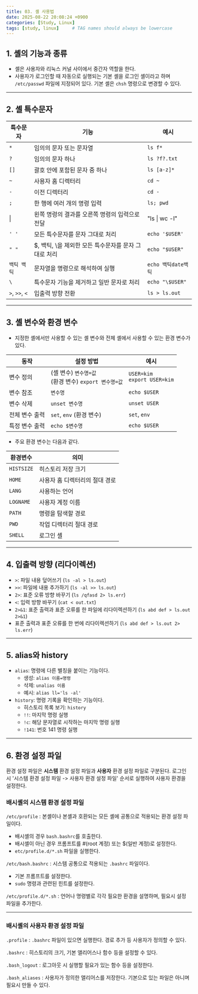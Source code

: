 ```yaml
---
title: 03. 셸 사용법
date: 2025-08-22 20:08:24 +0900
categories: [Study, Linux]
tags: [study, linux]     # TAG names should always be lowercase
---
```


## 1. 셸의 기능과 종류
- 셸은 사용자와 리눅스 커널 사이에서 중간자 역할을 한다.
- 사용자가 로그인할 때 자동으로 실행되는 기본 셸을 로그인 셸이라고 하며
`/etc/passwd` 파일에 지정되어 있다. 기본 셸은 `chsh` 명령으로 변경할 수 있다.

---

## 2. 셸 특수문자

| 특수문자       | 기능                                                 | 예시                |
| -------------- | ---------------------------------------------------- | ------------------- |
| `*`            | 임의의 문자 또는 문자열                              | `ls f*`             |
| `?`            | 임의의 문자 하나                                     | `ls ?f?.txt`        |
| `[]`           | 괄호 안에 포함된 문자 중 하나                        | `ls [a-z]*`         |
| `~`            | 사용자 홈 디렉터리                                   | `cd ~`              |
| `-`            | 이전 디렉터리                                        | `cd -`              |
| `;`            | 한 행에 여러 개의 명령 입력                          | `ls; pwd`           |
| &#124;         | 왼쪽 명령의 결과를 오른쪽 명령의 입력으로 전달       | "ls &#124; wc -l"   |
| `' '`          | 모든 특수문자를 문자 그대로 처리                     | `echo '$USER'`      |
| `" "`          | $, 백틱, \을 제외한 모든 특수문자를 문자 그대로 처리 | `echo "$USER"`      |
| `백틱 백틱`    | 문자열을 명령으로 해석하여 실행                      | `echo 백틱date백틱` |
| `\`            | 특수문자 기능을 제거하고 일반 문자로 처리            | `echo "\$USER"`     |
| `>`, `>>`, `<` | 입출력 방향 전환                                     | `ls > ls.out`       |

---

## 3. 셸 변수와 환경 변수

- 지정한 셸에서만 사용할 수 있는 셸 변수와 전체 셸에서 사용할 수 있는 환경 변수가 있다.

| 동작           | 설정 방법                                               | 예시                            |
| -------------- | ------------------------------------------------------- | ------------------------------- |
| 변수 정의      | (셸 변수) `변수명=값`<br>(환경 변수) `export 변수명=값` | `USER=kim`<br>`export USER=kim` |
| 변수 참조      | `변수명`                                                | `echo $USER`                    |
| 변수 삭제      | `unset 변수명`                                          | `unset USER`                    |
| 전체 변수 출력 | `set`, `env` (환경 변수)                                | `set`, `env`                    |
| 특정 변수 출력 | `echo $변수명`                                          | `echo $USER`                    |

- 주요 환경 변수는 다음과 같다.

| 환경변수   | 의미                           |
| ---------- | ------------------------------ |
| `HISTSIZE` | 히스토리 저장 크기             |
| `HOME`     | 사용자 홈 디렉터리의 절대 경로 |
| `LANG`     | 사용하는 언어                  |
| `LOGNAME`  | 사용자 계정 이름               |
| `PATH`     | 명령을 탐색할 경로             |
| `PWD`      | 작업 디렉터리 절대 경로        |
| `SHELL`    | 로그인 셸                      |

---

## 4. 입출력 방향 (리다이렉션)

- `>`: 파일 내용 덮어쓰기 (`ls -al > ls.out`)
- `>>`: 파일에 내용 추가하기 (`ls -al >> ls.out`)
- `2>`: 표준 오류 방향 바꾸기 (`ls /qfasd 2> ls.err`)
- `<`: 입력 방향 바꾸기 (`cat < out.txt`)
- `2>&1`: 표준 출력과 표준 오류를 한 파일에 리다이렉션하기 (`ls abd def > ls.out 2>&1`)
- 표준 출력과 표준 오류를 한 번에 리다이렉션하기 (`ls abd def > ls.out 2> ls.err`)

---

## 5. alias와 history

- `alias`: 명령에 다른 별칭을 붙이는 기능이다.
  - 생성: `alias 이름=명령`
  - 삭제: `unalias 이름`
  - 예시: `alias ll='ls -al'`
- `history`: 명령 기록을 확인하는 기능이다.
  - 히스토리 목록 보기: `history`
  - `!!`: 마지막 명령 실행
  - `!c`: 해당 문자열로 시작하는 마지막 명령 실행
  - `!141`: 번호 141 명령 실행

---

## 6. 환경 설정 파일

환경 설정 파일은 **시스템** 환경 설정 파일과 **사용자** 환경 설정 파일로 구분된다.
로그인 시 '시스템 환경 설정 파일 -> 사용자 환경 설정 파일' 순서로 실행하여 사용자 환경을 설정한다.

### 배시셸의 **시스템** 환경 설정 파일

`/etc/profile`
: 본셸이나 본셸과 호환되는 모든 셸에 공통으로 적용되는 환경 설정 파일이다.

- 배시셸의 경우 `bash.bashrc`를 호출한다.
- 배시셸이 아닌 경우 프롬프트를 #(root 계정) 또는 $(일반 계정)로 설정한다.
- `etc/profile.d/*.sh` 파일을 실행한다.

`/etc/bash.bashrc`
: 시스템 공통으로 적용되는 `.bashrc` 파일이다.

- 기본 프롬프트를 설정한다.
- `sudo` 명령과 관련된 힌트를 설정한다.

`/etc/profile.d/*.sh`
: 언어나 명령별로 각각 필요한 환경을 설명하며, 필요시 설정 파일을 추가한다.

---

### 배시셸의 **사용자** 환경 설정 파일
  
`.profile`
: `.bashrc` 파일이 있으면 실행한다. 경로 추가 등 사용자가 정의할 수 있다.


`.bashrc`
: 히스토리의 크기, 기본 앨리어스나 함수 등을 설정할 수 있다.


`.bash_logout`
: 로그아웃 시 실행할 필요가 있는 함수 등을 설정한다.


`.bash_aliases`
: 사용자가 정의한 앨리어스를 저장한다. 기본으로 있는 파일은 아니며 필요시 만들 수 있다.

